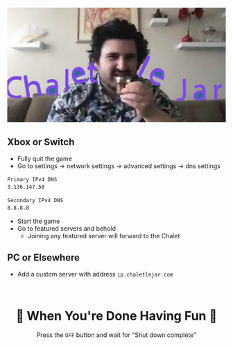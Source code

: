 <div align="center">

![Chalet le Jar](docs/client/public/assets/social.png)

</div>

## Xbox or Switch

- Fully quit the game
- Go to settings -> network settings -> advanced settings -> dns settings

```sh
Primary IPv4 DNS
3.136.147.58
```

```sh
Secondary IPv4 DNS
8.8.8.8
```

- Start the game
- Go to featured servers and behold
  - Joining any featured server will forward to the Chalet

## PC or Elsewhere

- Add a custom server with address `ip.chaletlejar.com`

<br/>

<div align="center">

# 🦄 When You're Done Having Fun 🦄

Press the `OFF` button and wait for "Shut down complete"

</div>
